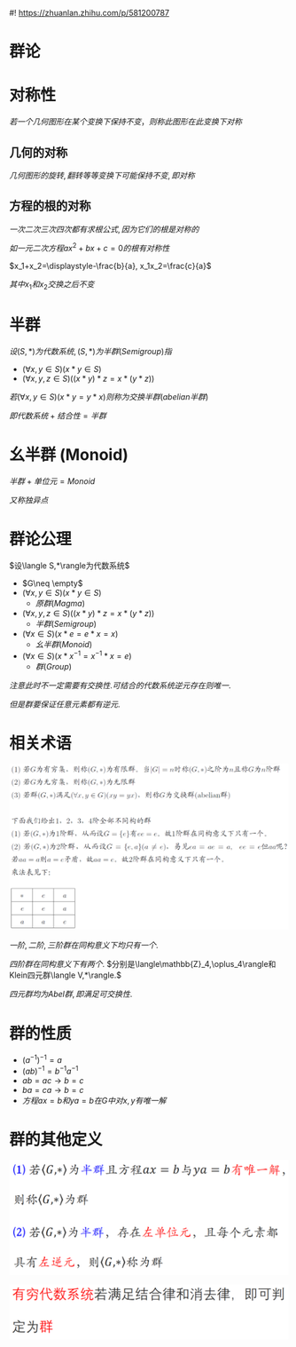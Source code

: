 <!--
 * @Author: AlexZ33 775136985@qq.com
 * @Date: 2021-07-07 11:18:29
 * @LastEditors: AlexZ33 775136985@qq.com
 * @LastEditTime: 2022-11-07 16:02:11
 * @FilePath: /NJUAI-Notes-master/离散数学/12.md
 * @Description: 这是默认设置,请设置`customMade`, 打开koroFileHeader查看配置 进行设置: https://github.com/OBKoro1/koro1FileHeader/wiki/%E9%85%8D%E7%BD%AE
-->
#! https://zhuanlan.zhihu.com/p/581200787
# 群论

# 对称性

$若一个几何图形在某个变换下保持不变，则称此图形在此变换下对称$

## 几何的对称

$几何图形的旋转, 翻转等等变换下可能保持不变, 即对称$

## 方程的根的对称

$一次二次三次四次都有求根公式, 因为它们的根是对称的$

$如一元二次方程ax^2+bx+c=0的根有对称性$

$x_1+x_2=\displaystyle-\frac{b}{a}, x_1x_2=\frac{c}{a}$

$其中x_1和x_2交换之后不变$

# 半群

$设(S,*)为代数系统, (S,*)为半群(Semigroup)指$

* $(\forall x,y\in S)(x*y\in S)$
* $(\forall x,y,z\in S)((x*y)*z=x*(y*z))$

$若(\forall x,y\in S)(x*y=y*x)则称为交换半群(abelian半群)$

$即代数系统+结合性=半群$

# 幺半群 (Monoid)

$半群+单位元=Monoid$

$又称独异点$

# 群论公理

$设\langle S,*\rangle为代数系统$

* $G\neq \empty$
* $(\forall x,y\in S)(x*y\in S)$
  * $原群(Magma)$
* $(\forall x,y,z\in S)((x*y)*z=x*(y*z))$
  * $半群(Semigroup)$
* $(\forall x\in S)(x*e=e*x=x)$
  * $幺半群(Monoid)$
* $(\forall x\in S)(x*x^{-1}=x^{-1}*x=e)$
  * $群(Group)$

$注意此时不一定需要有交换性. 可结合的代数系统逆元存在则唯一.$

$但是群要保证任意元素都有逆元.$

# 相关术语

![](./images/2020-11-23-11-11-51.png)

$一阶, 二阶, 三阶群在同构意义下均只有一个.$

$四阶群在同构意义下有两个.$
$分别是\langle\mathbb{Z}_4,\oplus_4\rangle和Klein四元群\langle V,*\rangle.$

$四元群均为Abel群, 即满足可交换性.$

# 群的性质

* $(a^{-1})^{-1}=a$
* $(ab)^{-1}=b^{-1}a^{-1}$
* $ab=ac \to b=c$
* $ba=ca \to b=c$
* $方程ax=b和ya=b在G中对x,y有唯一解$

# 群的其他定义

![](./images/2020-11-23-11-42-27.png)

![](./images/2020-11-23-11-42-41.png)